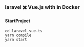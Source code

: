### laravel ✖️ Vue.js with in Docker

#### StartProject

```
cd laravel-vue-ts
yarn compile
yarn start
```
